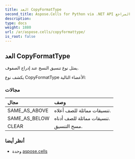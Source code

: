 ```yaml
---
title: العد CopyFormatType
second_title: Aspose.Cells for Python via .NET API المراجع
description:
type: docs
weight: 1880
url: /ar/aspose.cells/copyformattype/
is_root: false
---
```

##  العد CopyFormatType
يمثل نوع تنسيق النسخ عند إدراج الصفوف.



يكشف نوع CopyFormatType الأعضاء التالية:

###  مجالات
| مجال| وصف|
| :- | :- |
| SAME_AS_ABOVE |تنسيقات مماثلة للصف أعلاه.|
| SAME_AS_BELOW | تنسيقات مماثلة للصف أدناه.|
| CLEAR | مسح التنسيق.|



###  أنظر أيضا
* وحدة [aspose.cells](..)
